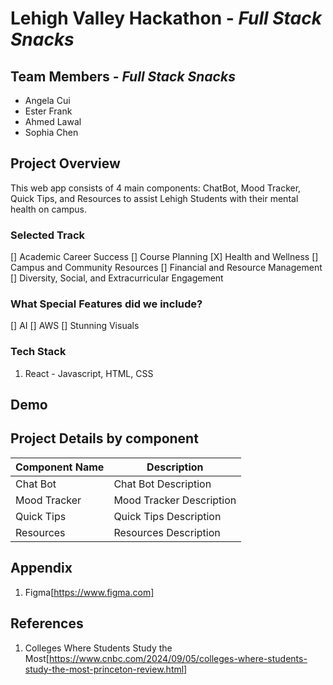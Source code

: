 # Lehigh Valley Hackathon - *Full Stack Snacks*

## Team Members - *Full Stack Snacks*

* Angela Cui
* Ester Frank
* Ahmed Lawal
* Sophia Chen

## Project Overview

This web app consists of 4 main components: ChatBot, Mood Tracker, Quick Tips, and Resources to assist Lehigh Students with their mental health on campus.

### Selected Track

[] Academic Career Success
[] Course Planning
[X] Health and Wellness
[] Campus and Community Resources
[] Financial and Resource Management
[] Diversity, Social, and Extracurricular Engagement

### What Special Features did we include?

[] AI
[] AWS
[] Stunning Visuals

### Tech Stack

1. React - Javascript, HTML, CSS

## Demo



## Project Details by component

| **Component Name** | **Description** |
|----------------|-------------|
|Chat Bot|Chat Bot Description|
|Mood Tracker|Mood Tracker Description|
|Quick Tips|Quick Tips Description|
|Resources|Resources Description|

## Appendix

1. Figma[https://www.figma.com]

## References

1. Colleges Where Students Study the Most[https://www.cnbc.com/2024/09/05/colleges-where-students-study-the-most-princeton-review.html]